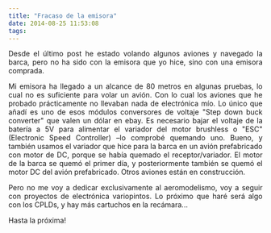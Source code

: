 ```yaml
---
title: "Fracaso de la emisora"
date: 2014-08-25 11:53:08
tags: 
---
```

<p style="text-align: justify;">Desde el último post he estado volando algunos aviones y navegado la barca, pero no ha sido con la emisora que yo hice, sino con una emisora comprada.</p>
<p style="text-align: justify;">Mi emisora ha llegado a un alcance de 80 metros en algunas pruebas, lo cual no es suficiente para volar un avión. Con lo cual los aviones que he probado prácticamente no llevaban nada de electrónica mío. Lo único que añadí es uno de esos módulos conversores de voltaje "Step down buck converter" que valen un dólar en ebay. Es necesario bajar el voltaje de la batería a 5V para alimentar el variador del motor brushless o "ESC" (Electronic Speed Controller) –lo comprobé quemando uno. Bueno, y también usamos el variador que hice para la barca en un avión prefabricado con motor de DC, porque se había quemado el receptor/variador. El motor de la barca se quemó el primer día, y posteriormente también se quemó el motor DC del avión prefabricado. Otros aviones están en construcción.</p>
<p style="text-align: justify;">Pero no me voy a dedicar exclusivamente al aeromodelismo, voy a seguir con proyectos de electrónica variopintos. Lo próximo que haré será algo con los CPLDs, y hay más cartuchos en la recámara...</p>
<p style="text-align: justify;">Hasta la próxima!</p>